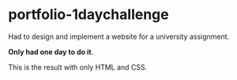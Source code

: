 # portfolio-1daychallenge

Had to design and implement a website for a university assignment. 

**Only had one day to do it**. 

This is the result with only HTML and CSS.
